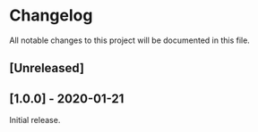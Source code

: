 # Changelog
All notable changes to this project will be documented in this file.

## [Unreleased]

## [1.0.0] - 2020-01-21

Initial release.
